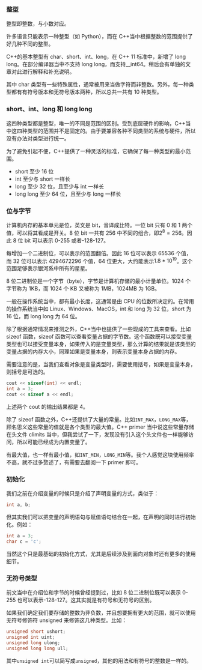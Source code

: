 ### 整型

整型即整数，与小数对应。

许多语言只能表示一种整型（如 Python），而在 C++当中根据整数的范围提供了好几种不同的整型。

C++的基本整型有 char、short、int、long，在 C++ 11 标准中，新增了 long long。在部分编译器当中不支持 long long，而支持\_\_int64。稍后会有单独的文章对此进行解释和补充说明。

其中 char 类型有一些特殊属性，通常被用来当做字符而非整数。另外，每一种类型都有有符号版本和无符号版本两种，所以总共一共有 10 种类型。

### short、int、long 和 long long

这四种类型都是整型，唯一的不同是范围的区别。受到底层硬件的影响，C++当中这四种类型的范围并不是固定的。由于要兼容各种不同类型的系统与硬件，所以没有办法对类型进行统一。

为了避免引起不便，C++提供了一种灵活的标准，它确保了每一种类型的最小范围。

- short 至少 16 位
- int 至少与 short 一样长
- long 至少 32 位，且至少与 int 一样长
- long long 至少 64 位，且至少与 long 一样长

### 位与字节

计算机内存的基本单元是位，英文是 bit，音译成比特。一位 bit 只有 0 和 1 两个值，可以将其看成是开关。8 位 bit 一共有 256 中不同的组合，即$2^8=256$。因此 8 位 bit 可以表示 0-255 或者-128-127。

每增加一个二进制位，可以表示的范围翻倍。因此 16 位可以表示 65536 个值，而 32 位可以表示 4294672296 个值，64 位更大，大约能表示$1.8 * 10^{19}$。这个范围足够表示银河系中所有的星星。

8 位二进制位是一个字节（byte），字节是计算机存储的最小计量单位。1024 个字节称为 1KB，而 1024 个 KB 又被称为 1MB，1024MB 为 1GB。

一般在操作系统当中，都有最小长度，这通常是由 CPU 的位数所决定的。在常用的操作系统当中如 Linux、Windows、MacOS，int 和 long 为 32 位，short 为 16 位，而 long long 为 64 位。

除了根据通常情况来推测之外，C++当中也提供了一些现成的工具来查看。比如 sizeof 函数，sizeof 函数可以查看变量占据的字节数。这个函数既可以接受变量类型也可以接受变量本身，如果传入的是变量类型，那么计算的结果就是该类型的变量占据的内存大小，同理如果是变量本身，则表示变量本身占据的内存。

需要注意的是，当我们查看对象是变量类型时，需要使用括号，如果是变量本身，则括号是可选的。

```C++
cout << sizeof(int) << endl;
int a = 3;
cout << sizeof a << endl;
```

上述两个 cout 的输出结果都是 4。

除了 sizeof 函数之外，C++还提供了大量的常量。比如`INT_MAX`，`LONG_MAX`等，顾名思义这些常量的值就是各个类型的最大值。C++ primer 当中说这些常量存储在头文件 climits 当中，但我尝试了一下，发现没有引入这个头文件也一样能够访问，所以可能已经成为内置变量了。

有最大值，也一样有最小值，如`INT_MIN`，`LONG_MIN`等。我个人感觉这块使用频率不高，就不过多赘述了，有需要去翻阅一下 primer 即可。

### 初始化

我们之前在介绍变量的时候只是介绍了声明变量的方式，类似于：

```C++
int a, b;
```

但其实我们可以把变量的声明语句与赋值语句结合在一起，在声明的同时进行初始化。例如：

```C++
int a = 3;
char c = 'c';
```

当然这个只是最基础的初始化方式，尤其是后续涉及到面向对象时还有更多的使用细节。

### 无符号类型

前文当中在介绍位和字节的时候曾经提到过，比如 8 位二进制位既可以表示 0-255 也可以表示-128-127。这其实就是有符号和无符号的区别。

如果我们确定我们要存储的整数为非负数，并且想要拥有更大的范围，就可以使用无符号修饰符 unsigned 来修饰这几种类型。比如：

```C++
unsigned short ushort;
unsigned int uint;
unsigned long ulong;
unsigned long long ull;
```

其中`unsigned int`可以简写成`unsigned`，其他的用法和有符号的整数是一样的。
